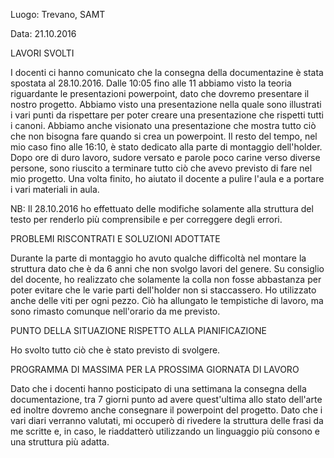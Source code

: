 Luogo: Trevano, SAMT

Data: 21.10.2016

LAVORI SVOLTI

I docenti ci hanno comunicato che la consegna della documentazine è stata spostata al 28.10.2016. Dalle 10:05 fino alle 11 abbiamo visto la teoria riguardante le presentazioni powerpoint, dato che dovremo presentare il nostro progetto. Abbiamo visto una presentazione nella quale sono illustrati i vari punti da rispettare per poter creare una presentazione che rispetti tutti i canoni. Abbiamo anche visionato una presentazione che mostra tutto ciò che non bisogna fare quando si crea un powerpoint.
Il resto del tempo, nel mio caso fino alle 16:10, è stato dedicato alla parte di montaggio dell'holder. Dopo ore di duro lavoro, sudore versato e parole poco carine verso diverse persone, sono riuscito a terminare tutto ciò che avevo previsto di fare nel mio progetto. Una volta finito, ho aiutato il docente a pulire l'aula e a portare i vari materiali in aula.

NB: Il 28.10.2016 ho effettuato delle modifiche solamente alla struttura del testo per renderlo più comprensibile e per correggere degli errori.

PROBLEMI RISCONTRATI E SOLUZIONI ADOTTATE

Durante la parte di montaggio ho avuto qualche difficoltà nel montare la struttura dato che è da 6 anni che non svolgo lavori del genere. Su consiglio del docente, ho realizzato che solamente la colla non fosse abbastanza per poter evitare che le varie parti dell'holder non si staccassero. Ho utilizzato anche delle viti per ogni pezzo. Ciò ha allungato le tempistiche di lavoro, ma sono rimasto comunque nell'orario da me previsto.


PUNTO DELLA SITUAZIONE RISPETTO ALLA PIANIFICAZIONE

Ho svolto tutto ciò che è stato previsto di svolgere.

PROGRAMMA DI MASSIMA PER LA PROSSIMA GIORNATA DI LAVORO

Dato che i docenti hanno posticipato di una settimana la consegna della documentazione, tra 7 giorni punto ad avere quest'ultima allo stato dell'arte ed inoltre dovremo anche consegnare il powerpoint del progetto. Dato che i vari diari verranno valutati, mi occuperò di rivedere la struttura delle frasi da me scritte e, in caso, le riaddatterò utilizzando un linguaggio più consono e una struttura più adatta.


